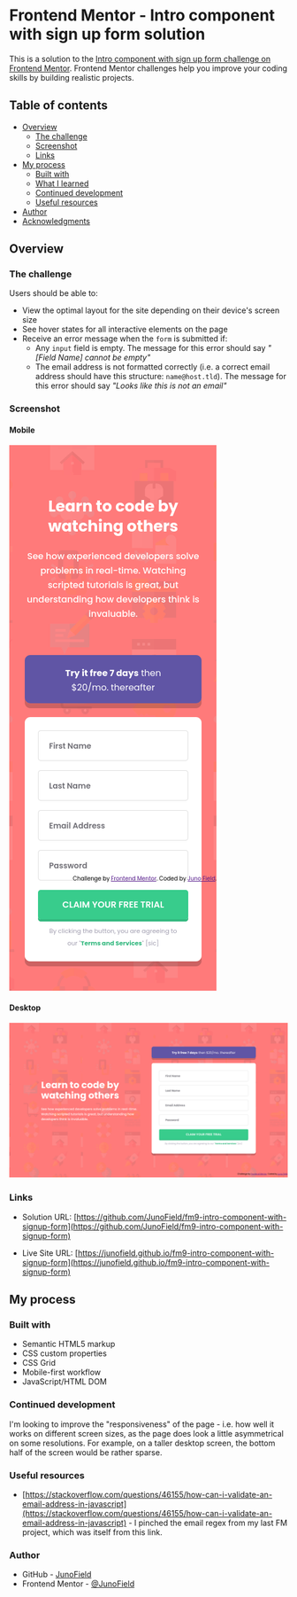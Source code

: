 # Frontend Mentor - Intro component with sign up form solution

This is a solution to the [Intro component with sign up form challenge on Frontend Mentor](https://www.frontendmentor.io/challenges/intro-component-with-signup-form-5cf91bd49edda32581d28fd1). Frontend Mentor challenges help you improve your coding skills by building realistic projects. 

## Table of contents

- [Overview](#overview)
  - [The challenge](#the-challenge)
  - [Screenshot](#screenshot)
  - [Links](#links)
- [My process](#my-process)
  - [Built with](#built-with)
  - [What I learned](#what-i-learned)
  - [Continued development](#continued-development)
  - [Useful resources](#useful-resources)
- [Author](#author)
- [Acknowledgments](#acknowledgments)


## Overview

### The challenge

Users should be able to:

- View the optimal layout for the site depending on their device's screen size
- See hover states for all interactive elements on the page
- Receive an error message when the `form` is submitted if:
  - Any `input` field is empty. The message for this error should say *"[Field Name] cannot be empty"*
  - The email address is not formatted correctly (i.e. a correct email address should have this structure: `name@host.tld`). The message for this error should say *"Looks like this is not an email"*

### Screenshot

#### Mobile
![](./screenshot-mobile.png)

#### Desktop
![](./screenshot-desktop.png)



### Links

- Solution URL: [https://github.com/JunoField/fm9-intro-component-with-signup-form](https://github.com/JunoField/fm9-intro-component-with-signup-form)

- Live Site URL: [https://junofield.github.io/fm9-intro-component-with-signup-form](https://junofield.github.io/fm9-intro-component-with-signup-form)

## My process

### Built with

- Semantic HTML5 markup
- CSS custom properties
- CSS Grid
- Mobile-first workflow
- JavaScript/HTML DOM



### Continued development

I'm looking to improve the "responsiveness" of the page - i.e. how well it works on different screen sizes, as the page does look a little asymmetrical on some resolutions. For example, on a taller desktop screen, the bottom half of the screen would be rather sparse.

### Useful resources

- [https://stackoverflow.com/questions/46155/how-can-i-validate-an-email-address-in-javascript](https://stackoverflow.com/questions/46155/how-can-i-validate-an-email-address-in-javascript) - I pinched the email regex from my last FM project, which was itself from this link.


### Author

- GitHub - [JunoField](https://github.com/JunoField)
- Frontend Mentor - [@JunoField](https://www.frontendmentor.io/profile/JunoField)
